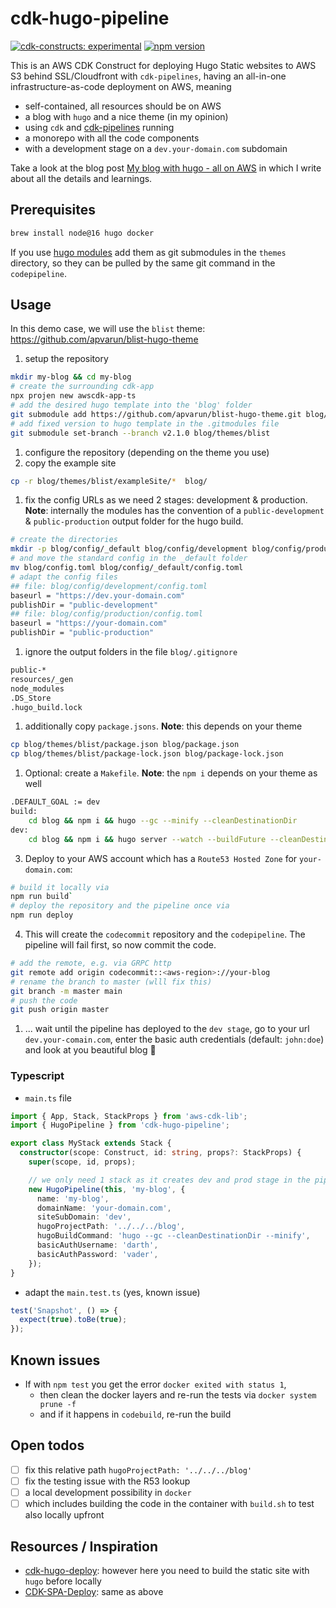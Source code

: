 # cdk-hugo-pipeline

[![cdk-constructs: experimental](https://img.shields.io/badge/cdk--constructs-experimental-important.svg)](https://constructs.dev/packages/cdk-hugo-pipeline)
[![npm version](https://badge.fury.io/js/cdk-hugo-pipeline.svg)](https://badge.fury.io/js/cdk-hugo-pipeline)

This is an AWS CDK Construct for deploying Hugo Static websites to AWS S3 behind SSL/Cloudfront with `cdk-pipelines`, having an all-in-one infrastructure-as-code deployment on AWS, meaning

- self-contained, all resources should be on AWS
- a blog with `hugo` and a nice theme (in my opinion)
- using `cdk` and [cdk-pipelines](https://docs.aws.amazon.com/cdk/v2/guide/cdk_pipeline.html) running
- a monorepo with all the code components
- with a development stage on a `dev.your-domain.com` subdomain

Take a look at the blog post [My blog with hugo - all on AWS](https://manuel-vogel.de/post/2023-04-16-hugo-all-on-aws/) in which I write
about all the details and learnings.

## Prerequisites
```sh
brew install node@16 hugo docker
```

If you use [hugo modules](https://gohugo.io/hugo-modules/) add them as git submodules in the `themes` directory, so they can be pulled by the same git command in the `codepipeline`.

## Usage
In this demo case, we will use the `blist` theme: https://github.com/apvarun/blist-hugo-theme

1. setup the repository
```sh
mkdir my-blog && cd my-blog
# create the surrounding cdk-app
npx projen new awscdk-app-ts
# add the desired hugo template into the 'blog' folder
git submodule add https://github.com/apvarun/blist-hugo-theme.git blog/themes/blist
# add fixed version to hugo template in the .gitmodules file
git submodule set-branch --branch v2.1.0 blog/themes/blist
```
1. configure the repository (depending on the theme you use)
  1. copy the example site
```sh
cp -r blog/themes/blist/exampleSite/*  blog/
```
  1. fix the config URLs as we need 2 stages: development & production. **Note**: internally the modules has the convention of a `public-development` & `public-production` output folder for the hugo build.
```sh
# create the directories
mkdir -p blog/config/_default blog/config/development blog/config/production
# and move the standard config in the _default folder
mv blog/config.toml blog/config/_default/config.toml
# adapt the config files
## file: blog/config/development/config.toml
baseurl = "https://dev.your-domain.com"
publishDir = "public-development"
## file: blog/config/production/config.toml
baseurl = "https://your-domain.com"
publishDir = "public-production"
```
  1. ignore the output folders in the file `blog/.gitignore`
```sh
public-*
resources/_gen
node_modules
.DS_Store
.hugo_build.lock
```
  1. additionally copy `package.jsons`. **Note**: this depends on your theme
```sh
cp blog/themes/blist/package.json blog/package.json
cp blog/themes/blist/package-lock.json blog/package-lock.json
```
  1. Optional: create a `Makefile`. **Note**: the `npm i` depends on your theme as well
```sh
.DEFAULT_GOAL := dev
build:
	cd blog && npm i && hugo --gc --minify --cleanDestinationDir
dev:
	cd blog && npm i && hugo server --watch --buildFuture --cleanDestinationDir

```
3. Deploy to your AWS account which has a `Route53 Hosted Zone` for `your-domain.com`:
```sh
# build it locally via
npm run build`
# deploy the repository and the pipeline once via
npm run deploy
```
4. This will create the `codecommit` repository and the `codepipeline`. The pipeline will fail first, so now commit the code.
```sh
# add the remote, e.g. via GRPC http
git remote add origin codecommit::<aws-region>://your-blog
# rename the branch to master (wlll fix this)
git branch -m master main
# push the code
git push origin master
```
1. ... wait until the pipeline has deployed to the `dev stage`, go to your url `dev.your-comain.com`, enter the basic auth credentials (default: `john:doe`) and look at you beautiful blog :tada:

### Typescript
- `main.ts` file
```ts
import { App, Stack, StackProps } from 'aws-cdk-lib';
import { HugoPipeline } from 'cdk-hugo-pipeline';

export class MyStack extends Stack {
  constructor(scope: Construct, id: string, props?: StackProps) {
    super(scope, id, props);

    // we only need 1 stack as it creates dev and prod stage in the pipeline
    new HugoPipeline(this, 'my-blog', {
      name: 'my-blog',
      domainName: 'your-domain.com',
      siteSubDomain: 'dev',
      hugoProjectPath: '../../../blog',
      hugoBuildCommand: 'hugo --gc --cleanDestinationDir --minify',
      basicAuthUsername: 'darth',
      basicAuthPassword: 'vader',
    });
}
```
- adapt the `main.test.ts` (yes, known issue)

```ts
test('Snapshot', () => {
  expect(true).toBe(true);
});
```
## Known issues
- If with `npm test` you get the error `docker exited with status 1`, 
  - then clean the docker layers and re-run the tests via `docker system prune -f`
  - and if it happens in `codebuild`, re-run the build
## Open todos
- [ ] fix this relative path `hugoProjectPath: '../../../blog'`
- [ ] fix the testing issue with the R53 lookup
- [ ] a local development possibility in `docker`
- [ ] which includes building the code in the container with `build.sh` to test also locally upfront

## Resources / Inspiration
- [cdk-hugo-deploy](https://github.com/maafk/cdk-hugo-deploy): however here you need to build the static site with `hugo` before locally
- [CDK-SPA-Deploy](https://github.com/nideveloper/CDK-SPA-Deploy/tree/master): same as above
